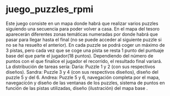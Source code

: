 # juego_puzzles_rpmi
Este juego consiste en un mapa donde habrá que realizar varios puzzles siguiendo una secuencia para poder volver a casa.
En el mapa del tesoro aparecerán diferentes zonas temáticas numeradas por donde habrá que pasar para llegar hasta el final (no se puede acceder al siguiente puzzle si no se ha resuelto el anterior). En cada puzzle se podrá coger un máximo de 3 pistas, pero cada vez que se coge una pista se resta 1 punto del puntuaje base del que parte el jugador(18 puntos). Dependiendo del número de puntos con el que finalice el jugador el recorrido, el resultado final variará.
La distribución de tareas sería:
Daria: Puzzle 1 y 2 (con sus respectivos diseños).
Sandra: Puzzle 3 y 4 (con sus respectivos diseños), diseño del puzzle 5 y del 6.
Andrea: Puzzle 5 y 6, navegación completa por el mapa, navegacicón y diseño de las ventanas de los puzzles, sistema de puntos en función de las pistas utilizadas, diseño (ilustración) del mapa base .

